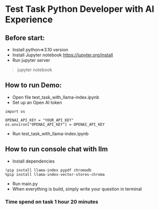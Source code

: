 # Test Task Python Developer with AI Experience

## Before start:

- Install python=>3.10 version
- Install Jupyter notebook https://jupyter.org/install
- Run jupyter server

> jupyter notebook

## How to run Demo:

- Open file test_task_with_llama-index.ipynb
- Set up an Open AI token
```
import os

OPENAI_API_KEY = "YOUR_API_KEY"
os.environ["OPENAI_API_KEY"] = OPENAI_API_KEY
```
- Run test_task_with_llama-index.ipynb

## How to run console chat with llm
- Install dependencies
```
!pip install llama-index pypdf chromadb
%pip install llama-index-vector-stores-chroma
``` 
- Run main.py
- When everything is build, simply write your question in terminal

### Time spend on task 1 hour 20 minutes
